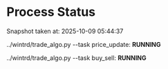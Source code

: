 # Process Status

Snapshot taken at: 2025-10-09 05:44:37

../wintrd/trade_algo.py --task price_update: **RUNNING**

../wintrd/trade_algo.py --task buy_sell: **RUNNING**

